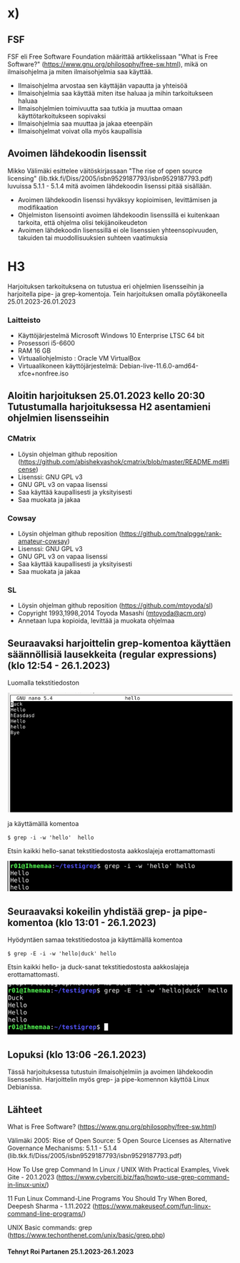 
 
 # x)

 
 
 
 
## FSF

 FSF eli Free Software Foundation määrittää artikkelissaan "What is Free Software?" (https://www.gnu.org/philosophy/free-sw.html), mikä on ilmaisohjelma ja miten ilmaisohjelmia saa käyttää.
 
* Ilmaisohjelma arvostaa sen käyttäjän vapautta ja yhteisöä
* Ilmaisohjelmia saa käyttää miten itse haluaa ja mihin tarkoitukseen haluaa
* Ilmaisohjelmien toimivuutta saa tutkia ja muuttaa omaan käyttötarkoitukseen sopivaksi 
* Ilmaisohjelmia saa muuttaa ja jakaa eteenpäin
* Ilmaisohjelmat voivat olla myös kaupallisia

## Avoimen lähdekoodin lisenssit
 Mikko Välimäki esittelee väitöskirjassaan "The rise of open source licensing" (lib.tkk.fi/Diss/2005/isbn9529187793/isbn9529187793.pdf) luvuissa 5.1.1 - 5.1.4 mitä avoimen lähdekoodin lisenssi pitää sisällään.

* Avoimen lähdekoodin lisenssi hyväksyy kopioimisen, levittämisen ja modifikaation
* Ohjelmiston lisensointi avoimen lähdekoodin lisenssillä ei kuitenkaan tarkoita, että ohjelma olisi tekijänoikeudeton
* Avoimen lähdekoodin lisenssillä ei ole lisenssien yhteensopivuuden, takuiden tai muodollisuuksien suhteen vaatimuksia

 
 # H3
 Harjoituksen tarkoituksena on tutustua eri ohjelmien lisensseihin ja harjoitella pipe- ja grep-komentoja. Tein harjoituksen omalla pöytäkoneella 25.01.2023-26.01.2023
 

 
 
### Laitteisto
 
* Käyttöjärjestelmä	Microsoft Windows 10 Enterprise LTSC 64 bit
* Prosessori i5-6600
* RAM 16 GB
* Virtuaaliohjelmisto : Oracle VM VirtualBox
* Virtuaalikoneen käyttöjärjestelmä: Debian-live-11.6.0-amd64-xfce+nonfree.iso





## Aloitin harjoituksen 25.01.2023 kello 20:30 Tutustumalla harjoituksessa H2 asentamieni ohjelmien lisensseihin 

### CMatrix
 * Löysin ohjelman github reposition (https://github.com/abishekvashok/cmatrix/blob/master/README.md#license)
 * Lisenssi: GNU GPL v3
 * GNU GPL v3 on vapaa lisenssi
 * Saa käyttää kaupallisesti ja yksityisesti
 * Saa muokata ja jakaa
 

### Cowsay
 * Löysin ohjelman github reposition (https://github.com/tnalpgge/rank-amateur-cowsay)
 * Lisenssi: GNU GPL v3
 * GNU GPL v3 on vapaa lisenssi
 * Saa käyttää kaupallisesti ja yksityisesti
 * Saa muokata ja jakaa

### SL
  * Löysin ohjelman github reposition (https://github.com/mtoyoda/sl)
  * Copyright 1993,1998,2014 Toyoda Masashi (mtoyoda@acm.org)
  * Annetaan lupa kopioida, levittää ja muokata ohjelmaa
  

 ## Seuraavaksi harjoittelin grep-komentoa käyttäen säännöllisiä lausekkeita (regular expressions) (klo 12:54 - 26.1.2023)
 
  Luomalla tekstitiedoston 
  
  ![Add file: Upload](/ss/hellogrep.PNG)
  
  ja käyttämällä komentoa 
  
    $ grep -i -w 'hello'  hello
    
  Etsin kaikki hello-sanat tekstitiedostosta aakkoslajeja erottamattomasti
  
 ![Add file: Upload](/ss/grepP.PNG)
     
  


## Seuraavaksi kokeilin yhdistää grep- ja pipe-komentoa (klo 13:01 - 26.1.2023)

Hyödyntäen samaa tekstitiedostoa ja käyttämällä komentoa

    $ grep -E -i -w 'hello|duck' hello

  Etsin kaikki hello- ja duck-sanat tekstitiedostosta aakkoslajeja erottamattomasti.
  
  ![Add file: Upload](/ss/pipe.PNG)




 ## Lopuksi (klo 13:06 -26.1.2023)
 
 Tässä harjoituksessa tutustuin ilmaisohjelmiin ja avoimen lähdekoodin lisensseihin. Harjoittelin myös grep- ja pipe-komennon käyttöä Linux Debianissa.
 
## Lähteet

What is Free Software? (https://www.gnu.org/philosophy/free-sw.html)

Välimäki 2005: Rise of Open Source: 5 Open Source Licenses as Alternative Governance Mechanisms: 5.1.1 - 5.1.4 (lib.tkk.fi/Diss/2005/isbn9529187793/isbn9529187793.pdf)

How To Use grep Command In Linux / UNIX With Practical Examples,  Vivek Gite - 20.1.2023 (https://www.cyberciti.biz/faq/howto-use-grep-command-in-linux-unix/)

11 Fun Linux Command-Line Programs You Should Try When Bored, Deepesh Sharma - 1.11.2022 (https://www.makeuseof.com/fun-linux-command-line-programs/)

UNIX Basic commands: grep (https://www.techonthenet.com/unix/basic/grep.php)



#### Tehnyt Roi Partanen 25.1.2023-26.1.2023
 
